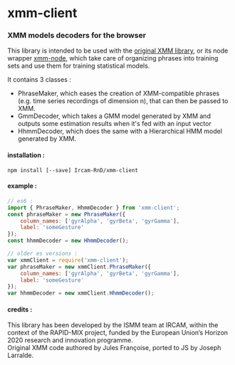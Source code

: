 # xmm-client
### XMM models decoders for the browser

This library is intended to be used with the
[original XMM library](https://github.com/julesfrancoise/xmm), or its node wrapper
[xmm-node](https://github.com/Ircam-RnD/xmm-node), which take care of organizing phrases
into training sets and use them for training statistical models.

It contains 3 classes :
- PhraseMaker, which eases the creation of XMM-compatible phrases
(e.g. time series recordings of dimension n), that can then be passed to XMM.
- GmmDecoder, which takes a GMM model generated by XMM and outputs
some estimation results when it's fed with an input vector
- HhmmDecoder, which does the same with a Hierarchical HMM model generated by XMM.

#### installation :

`npm install [--save] Ircam-RnD/xmm-client`

#### example :

```JavaScript
// es6 :
import { PhraseMaker, HhmmDecoder } from 'xmm-client';
const phraseMaker = new PhraseMaker({
	column_names: ['gyrAlpha', 'gyrBeta', 'gyrGamma'],
	label: 'someGesture'
});
const hhmmDecoder = new HhmmDecoder();

// older es versions :
var xmmClient = require('xmm-client');
var phraseMaker = new xmmClient.PhraseMaker({
	column_names: ['gyrAlpha', 'gyrBeta', 'gyrGamma'],
	label: 'someGesture'
});
var hhmmDecoder = new xmmClient.HhmmDecoder();
```

#### credits :

This library has been developed by the ISMM team at IRCAM, within the context of the RAPID-MIX project, funded by the European Union’s Horizon 2020 research and innovation programme.  
Original XMM code authored by Jules Françoise, ported to JS by Joseph Larralde.  
